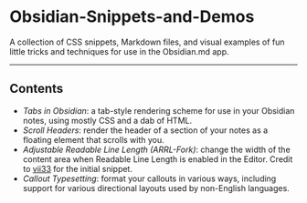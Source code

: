 # Obsidian-Snippets-and-Demos
 A collection of CSS snippets, Markdown files, and visual examples of fun little tricks and techniques for use in the Obsidian.md app.
 
---
## Contents
- *Tabs in Obsidian*: a tab-style rendering scheme for use in your Obsidian notes, using mostly CSS and a dab of HTML.
- *Scroll Headers*: render the header of a section of your notes as a floating element that scrolls with you.
- *Adjustable Readable Line Length (ARRL-Fork)*: change the width of the content area when Readable Line Length is enabled in the Editor. Credit to [vii33](https://github.com/vii33) for the initial snippet.
- *Callout Typesetting*: format your callouts in various ways, including support for various directional layouts used by non-English languages.
